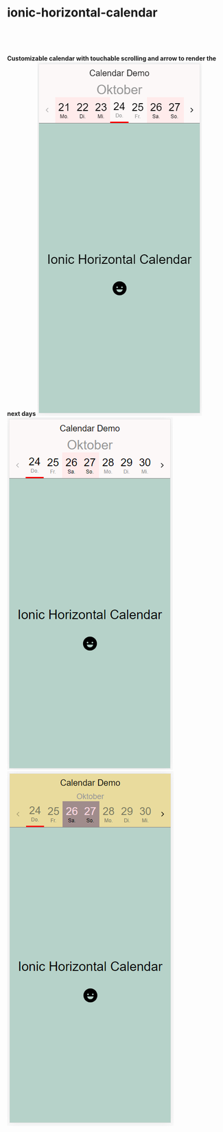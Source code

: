 # ionic-horizontal-calendar

<pre>



</pre>


**Customizable calendar with touchable scrolling and arrow to render the next days**
![Alt text](./screenshot/screenshot1.PNG?raw=true "Title")
![Alt text](./screenshot/screenshot2.PNG?raw=true "Title")
![Alt text](./screenshot/screenshot3.PNG?raw=true "Title")